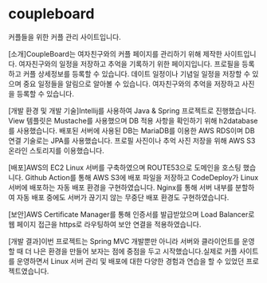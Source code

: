 # coupleboard
커플들을 위한 커플 관리 사이트입니다.

[소개]CoupleBoard는 여자친구와의 커플 페이지를 관리하기 위해 제작한 사이트입니다. 여자친구와의 일정을 저장하고 추억을 기록하기 위한 페이지입니다. 프로필을 등록하고 커플 상세정보를 등록할 수 있습니다. 데이트 일정이나 기념일 일정을 저장할 수 있으며 중요 일정들을 알림으로 알아볼 수 있습니다. 여자친구와의 추억을 저장하고 사진을 등록할 수 있습니다.

[개발 환경 및 개발 기술]Intellij를 사용하여 Java & Spring 프로젝트로 진행했습니다. View 템플릿은 Mustache를 사용했으며 DB 적용 사항을 확인하기 위해 h2database를 사용했습니다. 배포된 서버에 사용된 DB는 MariaDB를 이용한 AWS RDS이며 DB 연결 기술로는 JPA를 사용했습니다. 프로필 사진이나 추억 사진 저장을 위해 AWS S3 온라인 스토리지를 이용했습니다.

[배포]AWS의 EC2 Linux 서버를 구축하였으며 ROUTE53으로 도메인을 호스팅 했습니다. Github Action를 통해 AWS S3에 배포 파일을 저장하고 CodeDeploy가 Linux 서버에 배포하는 자동 배포 환경을 구현하였습니다. Nginx를 통해 서버 내부를 분할하여 자동 배포 중에도 서버가 끊기지 않는 무중단 배포 환경도 구현하였습니다.

[보안]AWS Certificate Manager를 통해 인증서를 발급받았으며 Load Balancer로 웹 페이지 접근을 https로 라우팅하여 보안 연결을 적용하였습니다.

[개발 결과]이번 프로젝트는 Spring MVC 개발뿐만 아니라 서버와 클라이언트를 운영할 때 더 나은 환경을 만들어 보자는 점에 중점을 두고 시작했습니다.실제로 커플 사이트를 운영하면서 Linux 서버 관리 및 배포에 대한 다양한 경험과 연습을 할 수 있었던 프로젝트였습니다.
